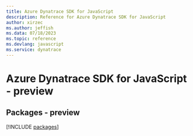 ```yaml
---
title: Azure Dynatrace SDK for JavaScript
description: Reference for Azure Dynatrace SDK for JavaScript
author: xirzec
ms.author: jeffish
ms.data: 07/18/2023
ms.topic: reference
ms.devlang: javascript
ms.service: dynatrace
---
```

# Azure Dynatrace SDK for JavaScript - preview
## Packages - preview
[!INCLUDE [packages](dynatrace-index.md)]